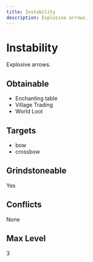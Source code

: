```yaml
---
title: Instability
description: Explosive arrows.
---
```

# Instability
Explosive arrows.
## Obtainable
- Enchanting table
- Village Trading
- World Loot
## Targets
- bow
 - crossbow
## Grindstoneable
Yes
## Conflicts
None
## Max Level
3
